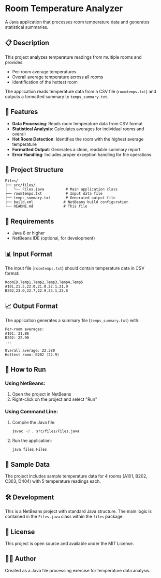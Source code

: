 # Room Temperature Analyzer

A Java application that processes room temperature data and generates statistical summaries.

## 📋 Description

This project analyzes temperature readings from multiple rooms and provides:
- Per-room average temperatures
- Overall average temperature across all rooms
- Identification of the hottest room

The application reads temperature data from a CSV file (`roomtemps.txt`) and outputs a formatted summary to `temps_summary.txt`.

## 🚀 Features

- **Data Processing**: Reads room temperature data from CSV format
- **Statistical Analysis**: Calculates averages for individual rooms and overall
- **Hot Room Detection**: Identifies the room with the highest average temperature
- **Formatted Output**: Generates a clean, readable summary report
- **Error Handling**: Includes proper exception handling for file operations

## 📁 Project Structure

```
Files/
├── src/files/
│   └── Files.java          # Main application class
├── roomtemps.txt           # Input data file
├── temps_summary.txt       # Generated output file
├── build.xml              # NetBeans build configuration
└── README.md              # This file
```

## 🔧 Requirements

- Java 8 or higher
- NetBeans IDE (optional, for development)

## 📊 Input Format

The input file (`roomtemps.txt`) should contain temperature data in CSV format:
```
RoomID,Temp1,Temp2,Temp3,Temp4,Temp5
A101,21.5,22.0,21.8,22.1,21.9
B202,23.0,22.7,22.9,23.1,22.8
```

## 📈 Output Format

The application generates a summary file (`temps_summary.txt`) with:
```
Per-room averages:
A101: 21.86
B202: 22.90
...

Overall average: 22.380
Hottest room: B202 (22.9)
```

## 🚀 How to Run

### Using NetBeans:
1. Open the project in NetBeans
2. Right-click on the project and select "Run"

### Using Command Line:
1. Compile the Java file:
   ```bash
   javac -d . src/files/Files.java
   ```
2. Run the application:
   ```bash
   java files.Files
   ```

## 📝 Sample Data

The project includes sample temperature data for 4 rooms (A101, B202, C303, D404) with 5 temperature readings each.

## 🛠️ Development

This is a NetBeans project with standard Java structure. The main logic is contained in the `Files.java` class within the `files` package.

## 📄 License

This project is open source and available under the MIT License.

## 👨‍💻 Author

Created as a Java file processing exercise for temperature data analysis.
